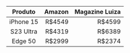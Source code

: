 

|Produto|Amazon|Magazine Luiza|
|:---:|---:|---:|
|iPhone 15|R$4549|R$4599|
|S23 Ultra|R$4319|R$6389|
|Edge 50|R$2999|R$2374|
